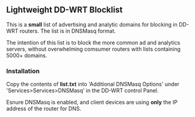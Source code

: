 ## Lightweight DD-WRT Blocklist

This is a **small** list of advertising and analytic domains for blocking in DD-WRT routers. The list is in DNSMasq format.

The intention of this list is to block the more common ad and analytics servers, without overwhelming comsumer routers with lists containing 5000+ domains.

### Installation

Copy the contents of **list.txt** into 'Additional DNSMasq Options' under 'Services>Services>DNSMasq' in the DD-WRT control Panel.

Esnure DNSMasq is enabled, and client devices are using **only** the IP address of the router for DNS.
